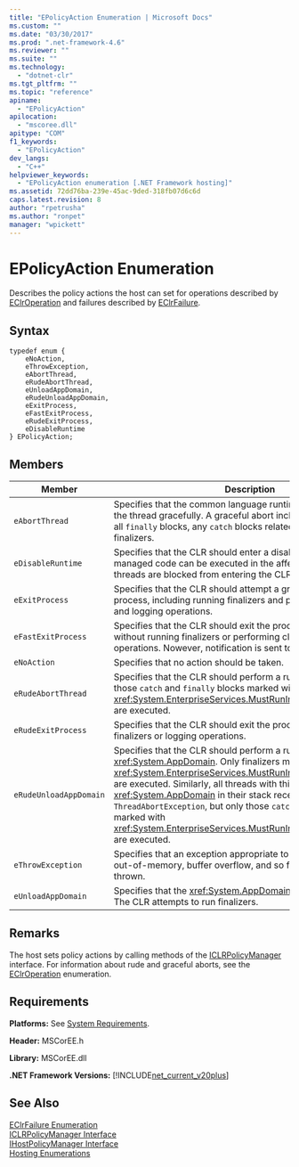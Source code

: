 ```yaml
---
title: "EPolicyAction Enumeration | Microsoft Docs"
ms.custom: ""
ms.date: "03/30/2017"
ms.prod: ".net-framework-4.6"
ms.reviewer: ""
ms.suite: ""
ms.technology: 
  - "dotnet-clr"
ms.tgt_pltfrm: ""
ms.topic: "reference"
apiname: 
  - "EPolicyAction"
apilocation: 
  - "mscoree.dll"
apitype: "COM"
f1_keywords: 
  - "EPolicyAction"
dev_langs: 
  - "C++"
helpviewer_keywords: 
  - "EPolicyAction enumeration [.NET Framework hosting]"
ms.assetid: 72dd76ba-239e-45ac-9ded-318fb07d6c6d
caps.latest.revision: 8
author: "rpetrusha"
ms.author: "ronpet"
manager: "wpickett"
---
```

# EPolicyAction Enumeration
Describes the policy actions the host can set for operations described by [EClrOperation](../../../../docs/framework/unmanaged-api/hosting/eclroperation-enumeration.md) and failures described by [EClrFailure](../../../../docs/framework/unmanaged-api/hosting/eclrfailure-enumeration.md).  
  
## Syntax  
  
```  
typedef enum {  
    eNoAction,  
    eThrowException,  
    eAbortThread,  
    eRudeAbortThread,  
    eUnloadAppDomain,  
    eRudeUnloadAppDomain,  
    eExitProcess,  
    eFastExitProcess,  
    eRudeExitProcess,  
    eDisableRuntime  
} EPolicyAction;  
```  
  
## Members  
  
|Member|Description|  
|------------|-----------------|  
|`eAbortThread`|Specifies that the common language runtime (CLR) should abort the thread gracefully. A graceful abort includes attempts to run all `finally` blocks, any `catch` blocks related to thread aborts, and finalizers.|  
|`eDisableRuntime`|Specifies that the CLR should enter a disabled state. No further managed code can be executed in the affected process, and threads are blocked from entering the CLR.|  
|`eExitProcess`|Specifies that the CLR should attempt a graceful exit of the process, including running finalizers and performing cleanup and logging operations.|  
|`eFastExitProcess`|Specifies that the CLR should exit the process immediately, without running finalizers or performing cleanup and logging operations. Nowever, notification is sent to the debugger.|  
|`eNoAction`|Specifies that no action should be taken.|  
|`eRudeAbortThread`|Specifies that the CLR should perform a rude thread abort. Only those `catch` and `finally` blocks marked with <xref:System.EnterpriseServices.MustRunInClientContextAttribute> are executed.|  
|`eRudeExitProcess`|Specifies that the CLR should exit the process without running finalizers or logging operations.|  
|`eRudeUnloadAppDomain`|Specifies that the CLR should perform a rude unload of the <xref:System.AppDomain>. Only finalizers marked with <xref:System.EnterpriseServices.MustRunInClientContextAttribute> are executed. Similarly, all threads with this <xref:System.AppDomain> in their stack receive a `ThreadAbortException`, but only those `catch` and `finally` blocks marked with <xref:System.EnterpriseServices.MustRunInClientContextAttribute> are executed.|  
|`eThrowException`|Specifies that an exception appropriate to the condition, such as out-of-memory, buffer overflow, and so forth, should be thrown.|  
|`eUnloadAppDomain`|Specifies that the <xref:System.AppDomain> should be unloaded. The CLR attempts to run finalizers.|  
  
## Remarks  
 The host sets policy actions by calling methods of the [ICLRPolicyManager](../../../../docs/framework/unmanaged-api/hosting/iclrpolicymanager-interface.md) interface. For information about rude and graceful aborts, see the [EClrOperation](../../../../docs/framework/unmanaged-api/hosting/eclroperation-enumeration.md) enumeration.  
  
## Requirements  
 **Platforms:** See [System Requirements](../../../../docs/framework/getting-started/system-requirements.md).  
  
 **Header:** MSCorEE.h  
  
 **Library:** MSCorEE.dll  
  
 **.NET Framework Versions:** [!INCLUDE[net_current_v20plus](../../../../includes/net-current-v20plus-md.md)]  
  
## See Also  
 [EClrFailure Enumeration](../../../../docs/framework/unmanaged-api/hosting/eclrfailure-enumeration.md)   
 [ICLRPolicyManager Interface](../../../../docs/framework/unmanaged-api/hosting/iclrpolicymanager-interface.md)   
 [IHostPolicyManager Interface](../../../../docs/framework/unmanaged-api/hosting/ihostpolicymanager-interface.md)   
 [Hosting Enumerations](../../../../docs/framework/unmanaged-api/hosting/hosting-enumerations.md)